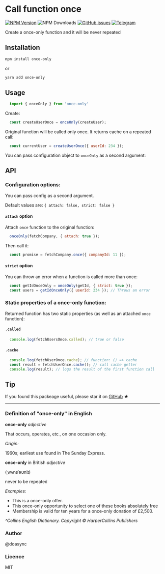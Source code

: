 # Call function once

[![NPM Version][npm-image]][npm-url] ![NPM Downloads][downloads-image] [![GitHub issues][issues-image]][issues-url] [![Telegram][telegram-image]][telegram-url]

[npm-image]: https://img.shields.io/npm/v/once-only.svg
[npm-url]: https://www.npmjs.com/package/once-only
[downloads-image]: https://img.shields.io/npm/dw/once-only.svg
[issues-image]: https://img.shields.io/github/issues/doasync/once-only.svg
[issues-url]: https://github.com/doasync/once-only/issues
[telegram-image]: http://i.imgur.com/WANXk3d.png
[telegram-url]: https://t.me/doasync

Create a once-only function and it will be never repeated

## Installation

```bash
npm install once-only
```
or
```bash
yarn add once-only
```

## Usage

```js
  import { onceOnly } from 'once-only'
```

Create:

```js
  const createUserOnce = onceOnly(createUser);
```

Original function will be called only once. It returns cache on a repeated call:

```js
  const currentUser = createUserOnce({ userId: 234 });
```

You can pass configuration object to `onceOnly` as a second argument:

## API

### Configuration options:

You can pass config as a second argument.

Default values are: `{ attach: false, strict: false }`

#### `attach` option

Attach `once` function to the original function:

```js
  onceOnly(fetchCompany, { attach: true });
```

Then call it:

```js
  const promise = fetchCompany.once({ companyId: 11 });
```

#### `strict` option

You can throw an error when a function is called more than once:

```js
  const getIdOnceOnly = onceOnly(getId, { strict: true });
  const users = getIdOnceOnly({ userId: 234 }); // Throws an error
```

### Static properties of a once-only function:

Returned function has two static properties (as well as an attached `once` function):

#### `.called`
```js
  console.log(fetchUsersOnce.called); // true or false
```

#### `.cache`
```js
  console.log(fetchUserOnce.cache); // function: () => cache
  const result = fetchUserOnce.cache(); // call cache getter
  console.log(result); // logs the result of the first function call
```

## Tip

If you found this packeage useful, please star it on [GitHub](https://github.com/doasync/use-promise) ★

---

### Definition of "once-only" in English

**once-only** _adjective_

That occurs, operates, etc., on one occasion only.

_Origin:_

1960s; earliest use found in The Sunday Express.

**once-only** in British _adjective_

(ˌwʌnsˈəʊnlɪ)

never to be repeated

_Examples:_

- This is a once-only offer.
- This once-only opportunity to select one of these books absolutely free
- Membership is valid for ten years for a once-only donation of £2,500.

_^Collins English Dictionary. Copyright © HarperCollins Publishers_

### Author
@doasync

### Licence
MIT

